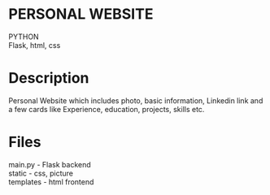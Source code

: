 # PERSONAL WEBSITE

PYTHON <br >
Flask, html, css

# Description

Personal Website which includes photo, basic information, Linkedin link and a few cards like Experience, education, projects, skills etc.

# Files

main.py - Flask backend <br >
static - css, picture <br >
templates - html frontend <br >